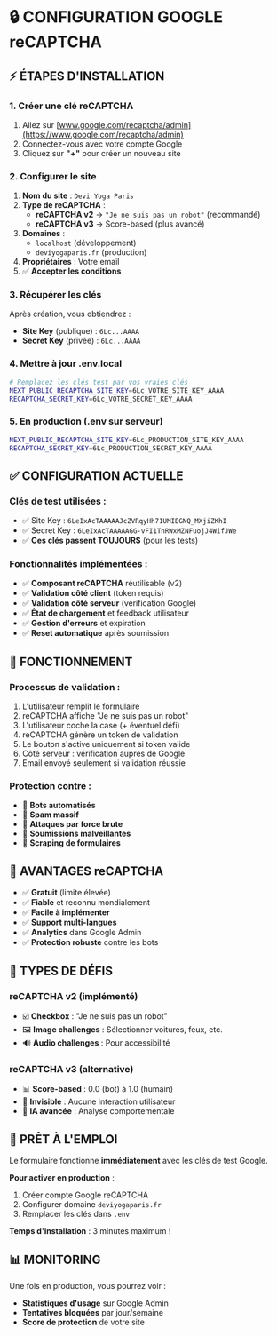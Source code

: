 # 🔒 CONFIGURATION GOOGLE reCAPTCHA

## ⚡ **ÉTAPES D'INSTALLATION**

### **1. Créer une clé reCAPTCHA**
1. Allez sur [www.google.com/recaptcha/admin](https://www.google.com/recaptcha/admin)
2. Connectez-vous avec votre compte Google
3. Cliquez sur **"+"** pour créer un nouveau site

### **2. Configurer le site**
1. **Nom du site** : `Devi Yoga Paris`
2. **Type de reCAPTCHA** : 
   - **reCAPTCHA v2** → `"Je ne suis pas un robot"` (recommandé)
   - **reCAPTCHA v3** → Score-based (plus avancé)
3. **Domaines** : 
   - `localhost` (développement)
   - `deviyogaparis.fr` (production)
4. **Propriétaires** : Votre email
5. ✅ **Accepter les conditions**

### **3. Récupérer les clés**
Après création, vous obtiendrez :
- **Site Key** (publique) : `6Lc...AAAA`
- **Secret Key** (privée) : `6Lc...AAAA` 

### **4. Mettre à jour .env.local**
```bash
# Remplacez les clés test par vos vraies clés
NEXT_PUBLIC_RECAPTCHA_SITE_KEY=6Lc_VOTRE_SITE_KEY_AAAA
RECAPTCHA_SECRET_KEY=6Lc_VOTRE_SECRET_KEY_AAAA
```

### **5. En production (.env sur serveur)**
```bash
NEXT_PUBLIC_RECAPTCHA_SITE_KEY=6Lc_PRODUCTION_SITE_KEY_AAAA
RECAPTCHA_SECRET_KEY=6Lc_PRODUCTION_SECRET_KEY_AAAA
```

## ✅ **CONFIGURATION ACTUELLE**

### **Clés de test utilisées :**
- ✅ Site Key : `6LeIxAcTAAAAAJcZVRqyHh71UMIEGNQ_MXjiZKhI`
- ✅ Secret Key : `6LeIxAcTAAAAAGG-vFI1TnRWxMZNFuojJ4WifJWe`
- ✅ **Ces clés passent TOUJOURS** (pour les tests)

### **Fonctionnalités implémentées :**
- ✅ **Composant reCAPTCHA** réutilisable (v2)
- ✅ **Validation côté client** (token requis)
- ✅ **Validation côté serveur** (vérification Google)
- ✅ **État de chargement** et feedback utilisateur
- ✅ **Gestion d'erreurs** et expiration
- ✅ **Reset automatique** après soumission

## 🚀 **FONCTIONNEMENT**

### **Processus de validation :**
1. L'utilisateur remplit le formulaire
2. reCAPTCHA affiche "Je ne suis pas un robot"
3. L'utilisateur coche la case (+ éventuel défi)
4. reCAPTCHA génère un token de validation
5. Le bouton s'active uniquement si token valide
6. Côté serveur : vérification auprès de Google
7. Email envoyé seulement si validation réussie

### **Protection contre :**
- 🚫 **Bots automatisés**
- 🚫 **Spam massif** 
- 🚫 **Attaques par force brute**
- 🚫 **Soumissions malveillantes**
- 🚫 **Scraping de formulaires**

## 🎯 **AVANTAGES reCAPTCHA**

- ✅ **Gratuit** (limite élevée)
- ✅ **Fiable** et reconnu mondialement
- ✅ **Facile à implémenter**
- ✅ **Support multi-langues**
- ✅ **Analytics** dans Google Admin
- ✅ **Protection robuste** contre les bots

## 🔧 **TYPES DE DÉFIS**

### **reCAPTCHA v2 (implémenté)**
- ☑️ **Checkbox** : "Je ne suis pas un robot"
- 🖼️ **Image challenges** : Sélectionner voitures, feux, etc.
- 🔊 **Audio challenges** : Pour accessibilité

### **reCAPTCHA v3 (alternative)**
- 📊 **Score-based** : 0.0 (bot) à 1.0 (humain)
- 👻 **Invisible** : Aucune interaction utilisateur
- 🤖 **IA avancée** : Analyse comportementale

## 🎯 **PRÊT À L'EMPLOI**

Le formulaire fonctionne **immédiatement** avec les clés de test Google.

**Pour activer en production** :
1. Créer compte Google reCAPTCHA
2. Configurer domaine `deviyogaparis.fr`
3. Remplacer les clés dans `.env`

**Temps d'installation** : 3 minutes maximum !

## 📊 **MONITORING**

Une fois en production, vous pourrez voir :
- **Statistiques d'usage** sur Google Admin
- **Tentatives bloquées** par jour/semaine  
- **Score de protection** de votre site